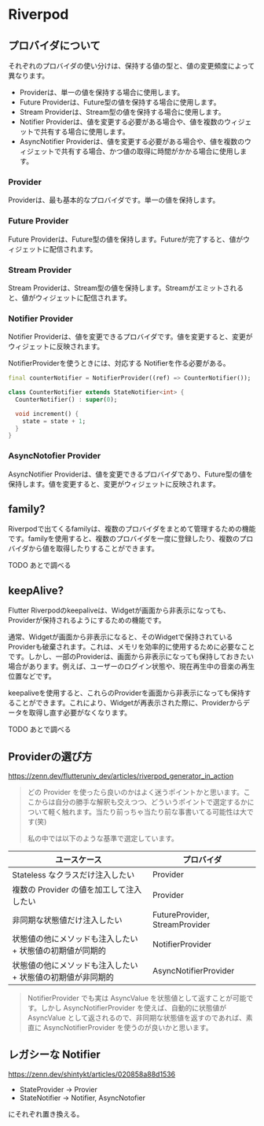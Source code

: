 # Riverpod

## プロバイダについて
それぞれのプロバイダの使い分けは、保持する値の型と、値の変更頻度によって異なります。

- Providerは、単一の値を保持する場合に使用します。
- Future Providerは、Future<T>型の値を保持する場合に使用します。
- Stream Providerは、Stream<T>型の値を保持する場合に使用します。
- Notifier Providerは、値を変更する必要がある場合や、値を複数のウィジェットで共有する場合に使用します。
- AsyncNotifier Providerは、値を変更する必要がある場合や、値を複数のウィジェットで共有する場合、かつ値の取得に時間がかかる場合に使用します。


### Provider

Providerは、最も基本的なプロバイダです。単一の値を保持します。

### Future Provider

Future Providerは、Future<T>型の値を保持します。Futureが完了すると、値がウィジェットに配信されます。

### Stream Provider

Stream Providerは、Stream<T>型の値を保持します。Streamがエミットされると、値がウィジェットに配信されます。

### Notifier Provider

Notifier Providerは、値を変更できるプロバイダです。値を変更すると、変更がウィジェットに反映されます。

NotifierProviderを使うときには、対応する Notifierを作る必要がある。

```dart
final counterNotifier = NotifierProvider((ref) => CounterNotifier());

class CounterNotifier extends StateNotifier<int> {
  CounterNotifier() : super(0);

  void increment() {
    state = state + 1;
  }
}
```

### AsyncNotofier Provider

AsyncNotifier Providerは、値を変更できるプロバイダであり、Future<T>型の値を保持します。値を変更すると、変更がウィジェットに反映されます。



## family?

Riverpodで出てくるfamilyは、複数のプロバイダをまとめて管理するための機能です。familyを使用すると、複数のプロバイダを一度に登録したり、複数のプロバイダから値を取得したりすることができます。

TODO あとで調べる

## keepAlive?

Flutter Riverpodのkeepaliveは、Widgetが画面から非表示になっても、Providerが保持されるようにするための機能です。

通常、Widgetが画面から非表示になると、そのWidgetで保持されているProviderも破棄されます。これは、メモリを効率的に使用するために必要なことです。しかし、一部のProviderは、画面から非表示になっても保持しておきたい場合があります。例えば、ユーザーのログイン状態や、現在再生中の音楽の再生位置などです。

keepaliveを使用すると、これらのProviderを画面から非表示になっても保持することができます。これにより、Widgetが再表示された際に、Providerからデータを取得し直す必要がなくなります。

TODO あとで調べる


## Providerの選び方

https://zenn.dev/flutteruniv_dev/articles/riverpod_generator_in_action

> どの Provider を使ったら良いのかはよく迷うポイントかと思います。ここからは自分の勝手な解釈も交えつつ、どういうポイントで選定するかについて軽く触れます。当たり前っちゃ当たり前な事書いてる可能性は大です(笑)
>
>私の中では以下のような基準で選定しています。

| ユースケース                                                | プロバイダ                     |
| ----------------------------------------------------------- | ------------------------------ |
| Stateless なクラスだけ注入したい                            | Provider                       |
| 複数の Provider の値を加工して注入したい                    | Provider                       |
| 非同期な状態値だけ注入したい                                | FutureProvider, StreamProvider |
| 状態値の他にメソッドも注入したい + 状態値の初期値が同期的   | NotifierProvider               |
| 状態値の他にメソッドも注入したい + 状態値の初期値が非同期的 | AsyncNotifierProvider          |

> NotifierProvider でも実は AsyncValue を状態値として返すことが可能です。しかし AsyncNotifierProvider を使えば、自動的に状態値が AsyncValue として返されるので、非同期な状態値を返すのであれば、素直に AsyncNotifierProvider を使うのが良いかと思います。

## レガシーな Notifier

https://zenn.dev/shintykt/articles/020858a88d1536

- StateProvider -> Provier
- StateNotifier -> Notifier, AsyncNotofier

にそれぞれ置き換える。

